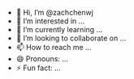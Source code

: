- 👋 Hi, I’m @zachchenwj
- 👀 I’m interested in ...
- 🌱 I’m currently learning ...
- 💞️ I’m looking to collaborate on ...
- 📫 How to reach me ...
- 😄 Pronouns: ...
- ⚡ Fun fact: ...

<!---
zachchenwj/zachchenwj is a ✨ special ✨ repository because its `README.md` (this file) appears on your GitHub profile.
You can click the Preview link to take a look at your changes.
--->
